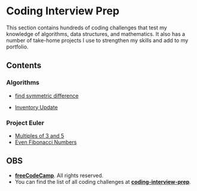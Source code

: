 # Coding Interview Prep

This section contains hundreds of coding challenges that test my knowledge of algorithms, data structures, and mathematics. It also has a number of take-home projects I use to strengthen my skills and add to my portfolio.

## Contents

### Algorithms

- [find symmetric difference](https://github.com/Mario-aj/understanding-JS/blob/main/codingInterviewPrepare/algorithms/findSymmetricDifference.js)

- [Inventory Update](https://github.com/Mario-aj/understanding-JS/blob/main/codingInterviewPrepare/algorithms/inventoryUpdate.js)


### Project Euler
 - [Multiples of 3 and 5](https://github.com/Mario-aj/understanding-JS/blob/main/codingInterviewPrepare/projectEuler/multiplesOf3and5.js)
  - [Even Fibonacci Numbers](https://github.com/Mario-aj/understanding-JS/blob/main/codingInterviewPrepare/projectEuler/evenFibonacciNumbers.js)
## OBS

- [**freeCodeCamp**](https://www.freecodecamp.org/). All rights reserved.
- You can find the list of all coding challenges at [**coding-interview-prep**](https://www.freecodecamp.org/learn/coding-interview-prep/).
